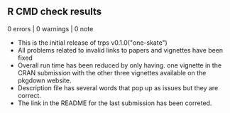 ## R CMD check results

0 errors | 0 warnings | 0 note

* This is the initial release of trps v0.1.0("one-skate")
* All problems related to invalid links to papers and vignettes have been fixed
* Overall run time has been reduced by only having. one vignette in the 
CRAN submission with the other three vignettes available on the pkgdown website. 
* Description file has several words that pop up as issues but they are correct. 
* The link in the README for the last submission has been correted. 


